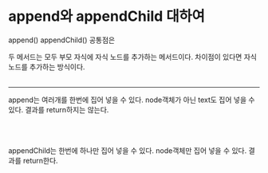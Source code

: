 # append와 appendChild 대하여

append() appendChild() 공통점은

두 메서드는 모두 부모 자식에 자식 노드를 추가하는 메서드이다.
차이점이 있다면 자식 노드를 추가하는 방식이다.
</br>
</br>



-----

append는 여러개를 한번에 집어 넣을 수 있다.
node객체가 아닌 text도 집어 넣을 수 있다.
결과를 return하지는 않는다.

</br>
</br>

appendChild는 한번에 하나만 집어 넣을 수 있다.
node객체만 집어 넣을 수 있다.
결과를 return한다.
